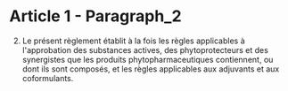 # Article 1 - Paragraph_2

2. Le présent règlement établit à la fois les règles applicables à l'approbation des substances actives, des phytoprotecteurs et des synergistes que les produits phytopharmaceutiques contiennent, ou dont ils sont composés, et les règles applicables aux adjuvants et aux coformulants.

